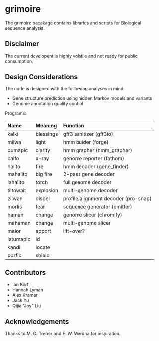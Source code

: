 grimoire
========

The grimoire pacakage contains libraries and scripts for Biological sequence analysis.

Disclaimer
----------

The current developent is highly volatile and not ready for public consumption.

Design Considerations
---------------------

The code is designed with the folllowing analyses in mind:

+ Gene structure prediction using hidden Markov models and variants
+ Genome annotation quality control

Programs:

| Name      | Meaning    | Function                              |
|:----------|:-----------|:--------------------------------------|
| kalki     | blessings  | gff3 sanitizer (gff3io)
| milwa     | light      | hmm buider (forge)
| dumapic   | clarity    | hmm grapher (hmm_grapher)
| calfo     | x-ray      | genome reporter (fathom)
| halito    | fire       | hmm decoder (gene_finder)
| mahalito  | big fire   | 2-pass gene decoder
| lahalito  | torch      | full genome decoder
| tiltowait | explosion  | multi-genome decoder
| zilwan    | dispel     | profile/alignment decoder (pro-snap)
| morlis    | fear       | sequence generator (emitter)
| haman     | change     | genome slicer (chromify) 
| mahaman   | change     | multi-genome slicer
| malor     | apport     | lift-over?
| latumapic | id         | 
| kandi     | locate     | 
| porfic    | shield     | 

Contributors
------------

+ Ian Korf
+ Hannah Lyman
+ Alex Kramer
+ Jack Yu
+ Qijia "Joy" Liu

Acknowledgements
----------------

Thanks to M. O. Trebor and E. W. Werdna for inspiration.



